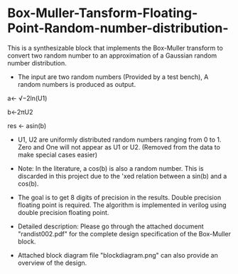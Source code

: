 # Box-Muller-Tansform-Floating-Point-Random-number-distribution-
This is a synthesizable block that implements the Box-Muller transform to convert two random number to an approximation of a Gaussian random number distribution.

* The input are two random numbers (Provided by a test bench), A random numbers is produced as output.

 a← √−2ln(U1)
 
 b←2πU2
 
 res ← asin(b)
 
* U1, U2 are uniformly distributed random numbers ranging from 0 to 1. Zero and One will not appear as U1 or U2. (Removed from the data to make special cases easier)

* Note: In the literature, a cos(b) is also a random number. This is discarded in this project due to the 'xed relation between a sin(b) and a cos(b).

* The goal is to get 8 digits of precision in the results. Double precision floating point is required. The algorithm is implemented in verilog using double precision floating point.

* Detailed description: Please go through the attached document "randist002.pdf" for the complete design specification of the Box-Muller block.

* Attached block diagram file "blockdiagram.png" can also provide an overview of the design.

